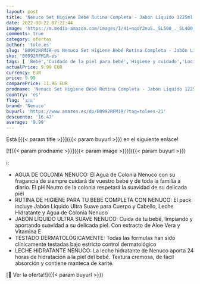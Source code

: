 ```yaml
---
layout: post
title: 'Nenuco Set Higiene Bebé Rutina Completa - Jabón Líquido 1225ml + Leche Hidrante 400ml + Agua de Colonia Nenuco 1200ml'
date: 2022-08-22 07:22:44
image: 'https://m.media-amazon.com/images/I/41+nqoY2nuS._SL500_._SL400_.jpg'
comments: true
category: ofertas
author: 'tole.es'
slug: 'B0992RFM1R-es Nenuco Set Higiene Bebé Rutina Completa - Jabón Líquido...'
sku: 'B0992RFM1R-es'
tags: [ 'Bebé','Cuidado de la piel para bebé','Higiene y cuidado','Lociones para la piel de bebé','bebé','nenuco','🇪🇸', ]
actualPrice: 9.99 EUR
currency: EUR
price: 9.99
comparePrice: 11.96 EUR
prodname: 'Nenuco Set Higiene Bebé Rutina Completa - Jabón Líquido 1225ml + Leche Hidrante 400ml + Agua de Colonia Nenuco 1200ml'
country: 'es'
flag: '🇪🇸'
brand: 'Nenuco'
buyurl: 'https://www.amazon.es/dp/B0992RFM1R/?tag=tolees-21'
descuento: '16.47'
average: '9.99'
---
```


Está [{{< param title >}}]({{< param buyurl >}}) en el siguiente enlace!

[![{{< param prodname >}}]({{< param image >}})]({{< param buyurl >}})

ℹ️:

- AGUA DE COLONIA NENUCO: El Agua de Colonia Nenuco con su fragancia de siempre cuidará de vuestro bebé y de toda la familia a diario. El pH Neutro de la colonia respetará la suavidad de su delicada piel
- RUTINA DE HIGIENE PARA TU BEBÉ COMPLETA CON NENUCO: El pack incluye Jabón Liquido Ultra Suave para Cuerpo y Cabello, Leche Hidratante y Agua de Colonia Nenuco
- JABÓN LÍQUIDO ULTRA SUAVE NENUCO: Cuida de tu bebé, limpiando y aportando suavidad a su delicada piel. Con extracto de Aloe Vera y Vitamina E
- TESTADO DERMATOLÓGICAMENTE: Todas las formulas han sido clínicamente testadas bajo estricto control dermatológico
- LECHE HIDRATANTE NENUCO: La leche hidratante de Nenuco aporta 24 horas de hidratación a la piel del bebé. Textura cremosa, de fácil absorción y contiene manteca de karité.

[🛒 Ver la oferta!!]({{< param buyurl >}})
